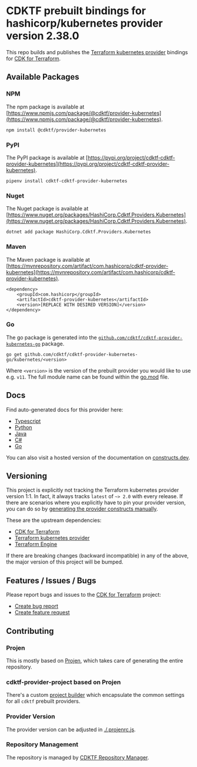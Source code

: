 
# CDKTF prebuilt bindings for hashicorp/kubernetes provider version 2.38.0

This repo builds and publishes the [Terraform kubernetes provider](https://registry.terraform.io/providers/hashicorp/kubernetes/2.38.0/docs) bindings for [CDK for Terraform](https://cdk.tf).

## Available Packages

### NPM

The npm package is available at [https://www.npmjs.com/package/@cdktf/provider-kubernetes](https://www.npmjs.com/package/@cdktf/provider-kubernetes).

`npm install @cdktf/provider-kubernetes`

### PyPI

The PyPI package is available at [https://pypi.org/project/cdktf-cdktf-provider-kubernetes](https://pypi.org/project/cdktf-cdktf-provider-kubernetes).

`pipenv install cdktf-cdktf-provider-kubernetes`

### Nuget

The Nuget package is available at [https://www.nuget.org/packages/HashiCorp.Cdktf.Providers.Kubernetes](https://www.nuget.org/packages/HashiCorp.Cdktf.Providers.Kubernetes).

`dotnet add package HashiCorp.Cdktf.Providers.Kubernetes`

### Maven

The Maven package is available at [https://mvnrepository.com/artifact/com.hashicorp/cdktf-provider-kubernetes](https://mvnrepository.com/artifact/com.hashicorp/cdktf-provider-kubernetes).

```
<dependency>
    <groupId>com.hashicorp</groupId>
    <artifactId>cdktf-provider-kubernetes</artifactId>
    <version>[REPLACE WITH DESIRED VERSION]</version>
</dependency>
```

### Go

The go package is generated into the [`github.com/cdktf/cdktf-provider-kubernetes-go`](https://github.com/cdktf/cdktf-provider-kubernetes-go) package.

`go get github.com/cdktf/cdktf-provider-kubernetes-go/kubernetes/<version>`

Where `<version>` is the version of the prebuilt provider you would like to use e.g. `v11`. The full module name can be found
within the [go.mod](https://github.com/cdktf/cdktf-provider-kubernetes-go/blob/main/kubernetes/go.mod#L1) file.

## Docs

Find auto-generated docs for this provider here: 

- [Typescript](./docs/API.typescript.md)
- [Python](./docs/API.python.md)
- [Java](./docs/API.java.md)
- [C#](./docs/API.csharp.md)
- [Go](./docs/API.go.md)

You can also visit a hosted version of the documentation on [constructs.dev](https://constructs.dev/packages/@cdktf/provider-kubernetes).

## Versioning

This project is explicitly not tracking the Terraform kubernetes provider version 1:1. In fact, it always tracks `latest` of `~> 2.0` with every release. If there are scenarios where you explicitly have to pin your provider version, you can do so by [generating the provider constructs manually](https://cdk.tf/imports).

These are the upstream dependencies:

- [CDK for Terraform](https://cdk.tf)
- [Terraform kubernetes provider](https://registry.terraform.io/providers/hashicorp/kubernetes/2.38.0)
- [Terraform Engine](https://terraform.io)

If there are breaking changes (backward incompatible) in any of the above, the major version of this project will be bumped.

## Features / Issues / Bugs

Please report bugs and issues to the [CDK for Terraform](https://cdk.tf) project:

- [Create bug report](https://cdk.tf/bug)
- [Create feature request](https://cdk.tf/feature)

## Contributing

### Projen

This is mostly based on [Projen](https://github.com/projen/projen), which takes care of generating the entire repository.

### cdktf-provider-project based on Projen

There's a custom [project builder](https://github.com/cdktf/cdktf-provider-project) which encapsulate the common settings for all `cdktf` prebuilt providers.

### Provider Version

The provider version can be adjusted in [./.projenrc.js](./.projenrc.js).

### Repository Management

The repository is managed by [CDKTF Repository Manager](https://github.com/cdktf/cdktf-repository-manager/).
